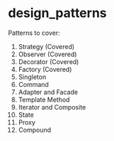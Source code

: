 # design_patterns

Patterns to cover:
1. Strategy (Covered)
2. Observer (Covered)
3. Decorator (Covered)
4. Factory (Covered)
5. Singleton
6. Command
7. Adapter and Facade
8. Template Method
9. Iterator and Composite
10. State
11. Proxy
12. Compound
